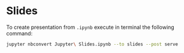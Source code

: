 # Slides

To create presentation from `.ipynb` execute in terminal the following command:

```bash
jupyter nbconvert Jupyter\ Slides.ipynb --to slides --post serve
```
